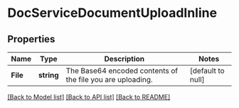 # DocServiceDocumentUploadInline

## Properties
Name | Type | Description | Notes
------------ | ------------- | ------------- | -------------
**File** | **string** | The Base64 encoded contents of the file you are uploading. | [default to null]

[[Back to Model list]](../README.md#documentation-for-models) [[Back to API list]](../README.md#documentation-for-api-endpoints) [[Back to README]](../README.md)

